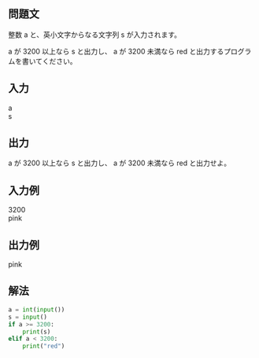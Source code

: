 ## 問題文
整数 
a と、英小文字からなる文字列 
s が入力されます。  

a が 
3200 以上なら 
s と出力し、
a が 
3200 未満なら red と出力するプログラムを書いてください。
## 入力
a  
s
## 出力
a が 
3200 以上なら 
s と出力し、
a が 
3200 未満なら red と出力せよ。
## 入力例
3200  
pink
## 出力例
pink
## 解法

```python
a = int(input())
s = input()
if a >= 3200:
    print(s)
elif a < 3200:
    print("red")